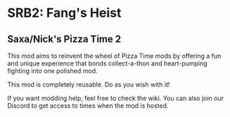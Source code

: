 # SRB2: Fang's Heist
## Saxa/Nick's Pizza Time 2

This mod aims to reinvent the wheel of Pizza Time mods by offering a fun and unique experience that bonds collect-a-thon and heart-pumping fighting into one polished mod.

This mod is completely reusable. Do as you wish with it!

If you want modding help, feel free to check the wiki. You can also join our Discord to get access to times when the mod is hosted.